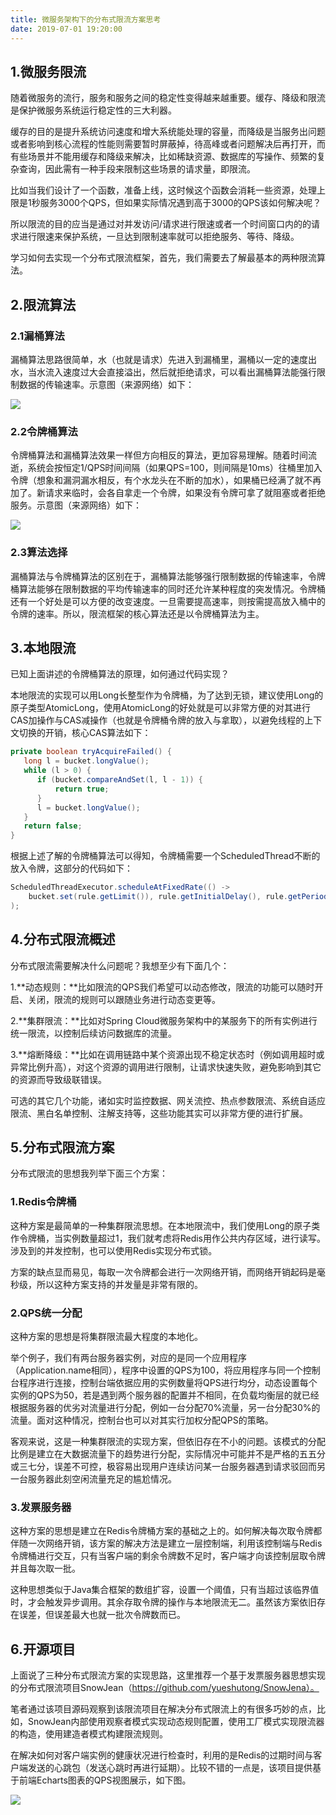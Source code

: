 ```yaml
---
title: 微服务架构下的分布式限流方案思考
date: 2019-07-01 19:20:00
---
```

## 1.微服务限流

随着微服务的流行，服务和服务之间的稳定性变得越来越重要。缓存、降级和限流是保护微服务系统运行稳定性的三大利器。

缓存的目的是提升系统访问速度和增大系统能处理的容量，而降级是当服务出问题或者影响到核心流程的性能则需要暂时屏蔽掉，待高峰或者问题解决后再打开，而有些场景并不能用缓存和降级来解决，比如稀缺资源、数据库的写操作、频繁的复杂查询，因此需有一种手段来限制这些场景的请求量，即限流。

比如当我们设计了一个函数，准备上线，这时候这个函数会消耗一些资源，处理上限是1秒服务3000个QPS，但如果实际情况遇到高于3000的QPS该如何解决呢？

所以限流的目的应当是通过对并发访问/请求进行限速或者一个时间窗口内的的请求进行限速来保护系统，一旦达到限制速率就可以拒绝服务、等待、降级。

学习如何去实现一个分布式限流框架，首先，我们需要去了解最基本的两种限流算法。

## 2.限流算法

### 2.1漏桶算法

漏桶算法思路很简单，水（也就是请求）先进入到漏桶里，漏桶以一定的速度出水，当水流入速度过大会直接溢出，然后就拒绝请求，可以看出漏桶算法能强行限制数据的传输速率。示意图（来源网络）如下：

<img src="https://img2018.cnblogs.com/blog/1136672/201904/1136672-20190421202927762-1718486905.png" referrerPolicy="no-referrer"/>

### 2.2令牌桶算法

令牌桶算法和漏桶算法效果一样但方向相反的算法，更加容易理解。随着时间流逝，系统会按恒定1/QPS时间间隔（如果QPS=100，则间隔是10ms）往桶里加入令牌（想象和漏洞漏水相反，有个水龙头在不断的加水），如果桶已经满了就不再加了。新请求来临时，会各自拿走一个令牌，如果没有令牌可拿了就阻塞或者拒绝服务。示意图（来源网络）如下：

<img src="https://img2018.cnblogs.com/blog/1136672/201904/1136672-20190421202936084-459487536.jpg" referrerPolicy="no-referrer"/>

### 2.3算法选择

漏桶算法与令牌桶算法的区别在于，漏桶算法能够强行限制数据的传输速率，令牌桶算法能够在限制数据的平均传输速率的同时还允许某种程度的突发情况。令牌桶还有一个好处是可以方便的改变速度。一旦需要提高速率，则按需提高放入桶中的令牌的速率。所以，限流框架的核心算法还是以令牌桶算法为主。

## 3.本地限流

已知上面讲述的令牌桶算法的原理，如何通过代码实现？

本地限流的实现可以用Long长整型作为令牌桶，为了达到无锁，建议使用Long的原子类型AtomicLong，使用AtomicLong的好处就是可以非常方便的对其进行CAS加操作与CAS减操作（也就是令牌桶令牌的放入与拿取），以避免线程的上下文切换的开销，核心CAS算法如下：

```java
private boolean tryAcquireFailed() {
   long l = bucket.longValue();
   while (l > 0) {
      if (bucket.compareAndSet(l, l - 1)) {
          return true;
      }
      l = bucket.longValue();
   }
   return false;
}
```

根据上述了解的令牌桶算法可以得知，令牌桶需要一个ScheduledThread不断的放入令牌，这部分的代码如下：

```java
ScheduledThreadExecutor.scheduleAtFixedRate(() -> 
    bucket.set(rule.getLimit()), rule.getInitialDelay(), rule.getPeriod(), rule.getUnit()
);
```

## 4.分布式限流概述

分布式限流需要解决什么问题呢？我想至少有下面几个：

1.**动态规则：**比如限流的QPS我们希望可以动态修改，限流的功能可以随时开启、关闭，限流的规则可以跟随业务进行动态变更等。

2.**集群限流：**比如对Spring Cloud微服务架构中的某服务下的所有实例进行统一限流，以控制后续访问数据库的流量。

3.**熔断降级：**比如在调用链路中某个资源出现不稳定状态时（例如调用超时或异常比例升高），对这个资源的调用进行限制，让请求快速失败，避免影响到其它的资源而导致级联错误。

可选的其它几个功能，诸如实时监控数据、网关流控、热点参数限流、系统自适应限流、黑白名单控制、注解支持等，这些功能其实可以非常方便的进行扩展。

## 5.分布式限流方案

分布式限流的思想我列举下面三个方案：

### 1.Redis令牌桶

这种方案是最简单的一种集群限流思想。在本地限流中，我们使用Long的原子类作令牌桶，当实例数量超过1，我们就考虑将Redis用作公共内存区域，进行读写。涉及到的并发控制，也可以使用Redis实现分布式锁。

方案的缺点显而易见，每取一次令牌都会进行一次网络开销，而网络开销起码是毫秒级，所以这种方案支持的并发量是非常有限的。

### 2.QPS统一分配

这种方案的思想是将集群限流最大程度的本地化。

举个例子，我们有两台服务器实例，对应的是同一个应用程序（Application.name相同），程序中设置的QPS为100，将应用程序与同一个控制台程序进行连接，控制台端依据应用的实例数量将QPS进行均分，动态设置每个实例的QPS为50，若是遇到两个服务器的配置并不相同，在负载均衡层的就已经根据服务器的优劣对流量进行分配，例如一台分配70%流量，另一台分配30%的流量。面对这种情况，控制台也可以对其实行加权分配QPS的策略。

客观来说，这是一种集群限流的实现方案，但依旧存在不小的问题。该模式的分配比例是建立在大数据流量下的趋势进行分配，实际情况中可能并不是严格的五五分或三七分，误差不可控，极容易出现用户连续访问某一台服务器遇到请求驳回而另一台服务器此刻空闲流量充足的尴尬情况。

### 3.发票服务器

这种方案的思想是建立在Redis令牌桶方案的基础之上的。如何解决每次取令牌都伴随一次网络开销，该方案的解决方法是建立一层控制端，利用该控制端与Redis令牌桶进行交互，只有当客户端的剩余令牌数不足时，客户端才向该控制层取令牌并且每次取一批。

这种思想类似于Java集合框架的数组扩容，设置一个阈值，只有当超过该临界值时，才会触发异步调用。其余存取令牌的操作与本地限流无二。虽然该方案依旧存在误差，但误差最大也就一批次令牌数而已。

## 6.开源项目

上面说了三种分布式限流方案的实现思路，这里推荐一个基于发票服务器思想实现的分布式限流项目SnowJean（https://github.com/yueshutong/SnowJena）。

笔者通过该项目源码观察到该限流项目在解决分布式限流上的有很多巧妙的点，比如，SnowJean内部使用观察者模式实现动态规则配置，使用工厂模式实现限流器的构造，使用建造者模式构建限流规则。

在解决如何对客户端实例的健康状况进行检查时，利用的是Redis的过期时间与客户端发送的心跳包（发送心跳时再进行延期）。比较不错的一点是，该项目提供基于前端Echarts图表的QPS视图展示，如下图。

<img src="http://ww1.sinaimg.cn/large/006tNc79ly1g4ia0rnxjmj31ei0u046y.jpg" referrerPolicy="no-referrer"/>